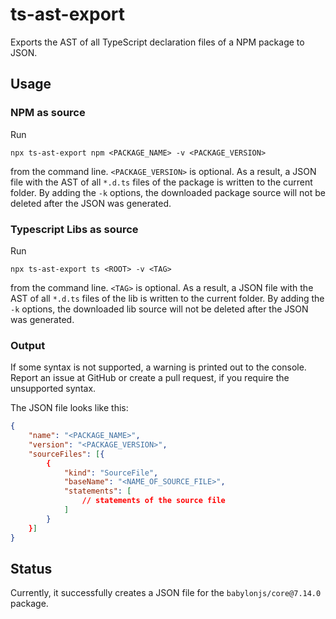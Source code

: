 # ts-ast-export

Exports the AST of all TypeScript declaration files of a NPM package to JSON.

## Usage

### NPM as source

Run 

`npx ts-ast-export npm <PACKAGE_NAME> -v <PACKAGE_VERSION>`

from the command line. `<PACKAGE_VERSION>` is optional. As a result, a JSON file with the AST of all `*.d.ts` files of the package is written to the current folder. By adding the `-k` options, the downloaded package source will not be deleted after the JSON was generated.

### Typescript Libs as source

Run 

`npx ts-ast-export ts <ROOT> -v <TAG>`

from the command line. `<TAG>` is optional. As a result, a JSON file with the AST of all `*.d.ts` files of the lib is written to the current folder. By adding the `-k` options, the downloaded lib source will not be deleted after the JSON was generated.

### Output

If some syntax is not supported, a warning is printed out to the console. Report an issue at GitHub or create a pull request, if you require the unsupported syntax.


The JSON file looks like this:

```json
{
    "name": "<PACKAGE_NAME>",
    "version": "<PACKAGE_VERSION>",
    "sourceFiles": [{
        {
            "kind": "SourceFile",
            "baseName": "<NAME_OF_SOURCE_FILE>",
            "statements": [
                // statements of the source file
            ]
        }
    }]
}
```

## Status

Currently, it successfully creates a JSON file for the `babylonjs/core@7.14.0` package.
